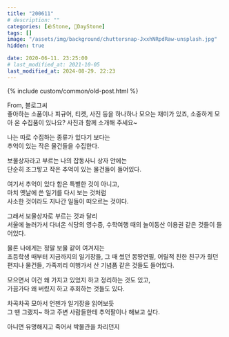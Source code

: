 ```yaml
---
title: "200611"
# description: ""
categories: [🪨Stone, 🌱DayStone]
tags: []
image: "/assets/img/background/chuttersnap-JxxhNRpdRaw-unsplash.jpg"
hidden: true

date: 2020-06-11. 23:25:00
# last_modified_at: 2021-10-05
last_modified_at: 2024-08-29. 22:23
---
```


{% include custom/common/old-post.html %}

From, 블로그씨  
좋아하는 소품이나 피규어, 티켓, 사진 등을 하나하나 모으는 재미가 있죠, 소중하게 모아 온 수집품이 있나요? 사진과 함께 소개해 주세요~  

나는 따로 수집하는 종류가 있다기 보다는  
추억이 있는 작은 물건들을 수집한다.  

보물상자라고 부르는 나의 잡동사니 상자 안에는  
단순히 조그맣고 작은 추억이 있는 물건들이 들어있다.  

여기서 추억이 있다 함은 특별한 것이 아니고,  
마치 옛날에 쓴 일기를 다시 보는 것처럼  
사소한 것이라도 지나간 일들이 떠오르는 것이다.  

그래서 보물상자로 부르는 것과 달리  
서울에 놀러가서 다녀온 식당의 영수증, 수학여행 때의 놀이동산 이용권 같은 것들이 들어있다.  

물론 나에게는 정말 보물 같이 여겨지는  
초등학생 때부터 지금까지의 일기장들, 그 때 썼던 몽땅연필, 어릴적 친한 친구가 줬던 편지나 물건들, 가족끼리 여행가서 산 기념품 같은 것들도 들어있다.  

모으면서 이건 왜 가지고 있었지 하고 정리하는 것도 있고,  
가끔가다 왜 버렸지 하고 후회하는 것들도 있다.  

차곡차곡 모아서 언젠가 일기장을 읽어보듯  
그 땐 그랬지~ 하고 주변 사람들한테 추억팔이나 해보고 싶다.  

아니면 유명해지고 죽어서 박물관을 차리던지  
